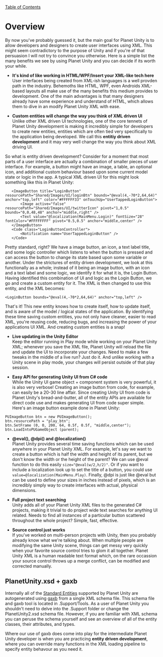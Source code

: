 [Table of Contents](https://github.com/SmallPlanetUnity/PlanetUnity2/blob/master/Documentation/TableOfContents.md)

# Overview

By now you've probably guessed it, but the main goal for Planet Unity is to allow developers and designers to create user interfaces using XML.  This might seem contradictory to the purpose of Unity and if you're of that persuasion I will not try to convince you otherwise. Here is a simple list the many benefits we see by using Planet Unity and you can decide if its worth your while.

* **It's kind of like working in HTML/WPF/Insert your XML-like tech here**  
User interfaces being created from XML-ish languages is a well provden path in the industry.  Behemoths like HTML, WPF, even Androids XML-based layouts all make use of the many benefits this medium provides to development. One of the main advantages is that many designers already have some experience and understand of HTML, which allows them to dive in an modify Planet Unity XML with ease.

* **Custom entities will change the way you think of XML driven UI**  
Unlike other XML driven UI technologies, one of the core tennets of Planet Unity development is making it incredibly simple for developers to create new entities, entities which are often tied very specifically to the application being developed. We call this **entitiy driven development** and it may very well change the way you think about XML driving UI.  

 So what is entity driven development? Consider for a moment that most parts of a user interface are actually a combination of smaller pieces of user interface. For example, a button might have an image, a table, an optional icon, and additional custom behaviour based upon some current model state or logic in the app. A typical XML driven UI for this might look something like this in Planet Unity:
 
 ````
 	<ImageButton title="LoginButton" resourcePath="Shared/Images/UI/loginBtn" bounds="@eval(4,-70*2,64,64)" anchor="top,left" color="#FFFFFF33" onTouchUp="UserTappedLoginButton">
		<Image active="false" resourcePath="Shared/Images/UI/twitterIcon" pivot="1,0.5" bounds="0,0,48,48" anchor="middle,right" />
		<Text value="@localization(MainMenu.Login)" fontSize="28" fontColor="#FFFFFFFF" pivot="0.5,0.5" anchor="middle,center" />
	</ImageButton>
	<Code class="LoginButtonController">
		<Notification name="UserTappedLoginButton" />
	</Code>

 ````
 Pretty standard, right?  We have a image button, an icon, a text label title, and some logic controller which listens to when the button is pressed and can access the button to change its state based upon some variable or another.  Under the strictures of entity driven development, we look at this functionally as a whole; instead of it being an image button, with an icon and a text label and some logic, we identify it for what it is, the Login Button. Having identified this combination of UI and logic as the Login Button, we go and create a custom entity for it.  The XML is then changed to use this entity, and the XML becomes:
 
  ````
  <LoginButton bounds="@eval(4,-70*2,64,64)" anchor="top,left" />
  ````
  That's it! This new entity knows how to create itself, how to update itself, and is aware of the model / logical states of the application. By identifying these time saving custom entities, you not only have cleaner, easier to read XML, you're reusing code, reducing bugs, and increasing the power of your applications UI XML. And creating custom entities is a snap!

* **Live updating in the Unity Editor**  
Keep the editor running in Play mode while working on your Planet Unity XML; whenever you save the XML file, Planet Unity will reload the file and update the UI to incorporate your changes. Need to make a few tweaks in the middle of a live run? Just do it. And unlike working with a Unity scene in play mode, your changes will persist outside of that play session.

* **Easy API for generating Unity UI from C# code**  
While the Unity UI game object + component system is very powerful, it is also very verbose! Creating an image button from code, for example, can easily be a 20-30 line affair. Since creating Unity UI from code is Planet Unity's bread-and-butter, all of the entity APIs are available for direct code use and makes generating UI from code super simple.  Here's an image button example done in Planet Unity:

 ````
PUImageButton btn = new PUImageButton();
btn.resourcePath = "play_btn";
btn.SetFrame (0, 0, 200, 64, 0.5f, 0.5f, "middle,center");
btn.LoadIntoPUGameObject (parent);
````

* **@eval(), @dpi() and @localization()**  
Planet Unity provides several time saving functions which can be used anywhere in your Planet Unity XML.  For example, let's say we want to create a button which is half the width and height of its parent, but we don't know the width or the height of the parent?  We can use @eval function to do this easily ```size="@eval(w/2,h/2)"```.  Or if you want to include a localization look up to set the title of a button, you could use ```value=@localization(MainMenu.Play)```. Finally, @dpi is just like @eval but can be used to define your sizes in inches instead of pixels, which is an incredibly simply way to create interfaces with actual, physical dimensions.

* **Full project text searching**  
Unity adds all of your Planet Unity XML files to the generated C# projects, making it trivial to do project wide text searches for anything UI related. Needs to find all instances of a particular button scattered throughout the whole project? Simple, fast, effective.

* **Source control just works**  
If you've worked on multi-person projects with Unity, then you probably already know what we're talking about. When multiple people are modifying the same Unity scene, things can get messy very quickly when your favorite source control tries to glom it all together. Planet Unity XML is a human readable text format which, on the rare occassion your source control throws up a merge conflict, can be modified and corrected manually.



## PlanetUnity.xsd + gaxb

Internally all of the [Standard Entities](https://github.com/SmallPlanetUnity/PlanetUnity2/blob/master/Documentation/PlanetUnityXML_StandardEntities.md) supported by Planet Unity are autogenerated using [gaxb](https://github.com/SmallPlanet/gaxb) from a single XML schema file.  This schema file and gaxb tool is located in .Support/Tools. As a user of Planet Unity you shouldn't need to delve into the .Support folder or change the PlanetUnity2.xsd schema file.  However, if you are familiar with XML schema you can peruse the schema yourself and see an overview of all of the entity classes, their attributes, and types.

Where our use of gaxb does come into play for the intermediate Planet Unity developer is when you are practicing **entity driven development**, where you can override many functions in the XML loading pipeline to specify entity behavour as you need it.